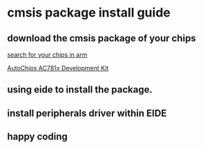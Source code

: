 # cmsis package install guide

## download the cmsis package of your chips
[search for your chips in arm](https://developer.arm.com/keil-search#q=AC7811)

[AutoChips AC781x Development Kit ](https://www.keil.com/boards2/autochips/ac781xdevelopment)

## using eide to install the package.

## install peripherals driver within EIDE

## happy coding
